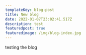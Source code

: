 ```yaml
---
templateKey: blog-post
title: New blog
date: 2022-01-07T23:02:41.517Z
description: test
featuredpost: true
featuredimage: /img/blog-index.jpg
---
```

testing the blog